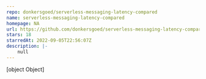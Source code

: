 ```yaml
---
repo: donkersgoed/serverless-messaging-latency-compared
name: serverless-messaging-latency-compared
homepage: NA
url: https://github.com/donkersgoed/serverless-messaging-latency-compared
stars: 18
starredAt: 2022-09-05T22:56:07Z
description: |-
    null
---
```


[object Object]
